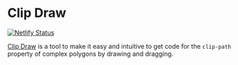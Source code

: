 # Clip Draw

[![Netlify Status](https://api.netlify.com/api/v1/badges/d0e036b1-1b8b-452b-a914-fcde1f0115fe/deploy-status)](https://app.netlify.com/sites/clipdraw/deploys)

[Clip Draw](https://clipdraw.netlify.app) is a tool to make it easy and intuitive to get code for the `clip-path` property of complex polygons by drawing and dragging.

